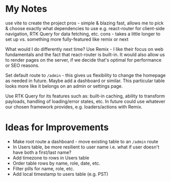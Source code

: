 # My Notes

use vite to create the project
pros - simple & blazing fast, allows me to pick & choose exactly what dependencies to use e.g. react-router for 
client-side navigation, RTK Query for data fetching, etc.
cons - takes a little longer to set up vs. something more fully-featured like remix or next

What would I do differently next time? Use Remix - I like their focus on web fundamentals and the fact that 
react-router is built-in. It would also allow us to render pages on the server, if we decide that's optimal for 
performance or SEO reasons.

Set default route to `/admin` - this gives us flexibility to change the homepage as needed in future. Maybe add a 
dashboard or similar. This particular table looks more like it belongs on an admin or settings page.

Use RTK Query for its features such as: built-in caching, ability to transform payloads, handling of loading/error
states, etc. In future could use whatever our chosen framework provides, e.g. loaders/actions with Remix.

# Ideas for Improvements

- Make root route a dashboard - move existing table to an `/admin` route
- In Users table, be more resilient to user name i.e. what if user doesn't have both a first/last name?
- Add timezone to rows in Users table
- Order table rows by name, role, date, etc.
- Filter pills for name, role, etc.
- Add local timestamp to users table (e.g. PST)